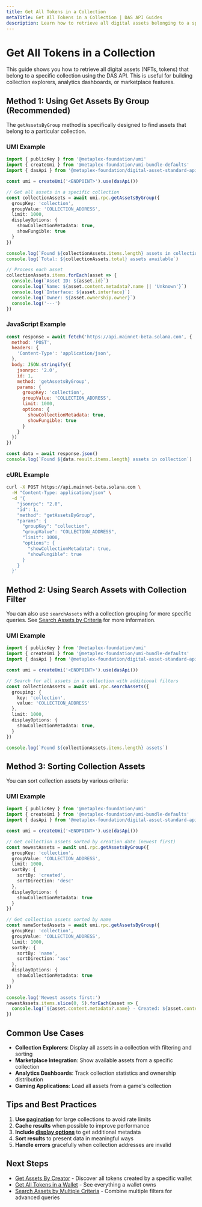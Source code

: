 ```yaml
---
title: Get All Tokens in a Collection
metaTitle: Get All Tokens in a Collection | DAS API Guides
description: Learn how to retrieve all digital assets belonging to a specific collection
---
```


# Get All Tokens in a Collection

This guide shows you how to retrieve all digital assets (NFTs, tokens) that belong to a specific collection using the DAS API. This is useful for building collection explorers, analytics dashboards, or marketplace features.

## Method 1: Using Get Assets By Group (Recommended)

The `getAssetsByGroup` method is specifically designed to find assets that belong to a particular collection.

### UMI Example

```typescript
import { publicKey } from '@metaplex-foundation/umi'
import { createUmi } from '@metaplex-foundation/umi-bundle-defaults'
import { dasApi } from '@metaplex-foundation/digital-asset-standard-api'

const umi = createUmi('<ENDPOINT>').use(dasApi())

// Get all assets in a specific collection
const collectionAssets = await umi.rpc.getAssetsByGroup({
  groupKey: 'collection',
  groupValue: 'COLLECTION_ADDRESS',
  limit: 1000,
  displayOptions: {
    showCollectionMetadata: true,
    showFungible: true
  }
})

console.log(`Found ${collectionAssets.items.length} assets in collection`)
console.log(`Total: ${collectionAssets.total} assets available`)

// Process each asset
collectionAssets.items.forEach(asset => {
  console.log(`Asset ID: ${asset.id}`)
  console.log(`Name: ${asset.content.metadata?.name || 'Unknown'}`)
  console.log(`Interface: ${asset.interface}`)
  console.log(`Owner: ${asset.ownership.owner}`)
  console.log('---')
})
```

### JavaScript Example

```javascript
const response = await fetch('https://api.mainnet-beta.solana.com', {
  method: 'POST',
  headers: {
    'Content-Type': 'application/json',
  },
  body: JSON.stringify({
    jsonrpc: '2.0',
    id: 1,
    method: 'getAssetsByGroup',
    params: {
      groupKey: 'collection',
      groupValue: 'COLLECTION_ADDRESS',
      limit: 1000,
      options: {
        showCollectionMetadata: true,
        showFungible: true
      }
    }
  })
})

const data = await response.json()
console.log(`Found ${data.result.items.length} assets in collection`)
```

### cURL Example

```bash
curl -X POST https://api.mainnet-beta.solana.com \
  -H "Content-Type: application/json" \
  -d '{
    "jsonrpc": "2.0",
    "id": 1,
    "method": "getAssetsByGroup",
    "params": {
      "groupKey": "collection",
      "groupValue": "COLLECTION_ADDRESS",
      "limit": 1000,
      "options": {
        "showCollectionMetadata": true,
        "showFungible": true
      }
    }
  }'
```

## Method 2: Using Search Assets with Collection Filter

You can also use `searchAssets` with a collection grouping for more specific queries. See [Search Assets by Criteria](/das-api/guides/search-by-criteria) for more information.

### UMI Example

```typescript
import { publicKey } from '@metaplex-foundation/umi'
import { createUmi } from '@metaplex-foundation/umi-bundle-defaults'
import { dasApi } from '@metaplex-foundation/digital-asset-standard-api'

const umi = createUmi('<ENDPOINT>').use(dasApi())

// Search for all assets in a collection with additional filters
const collectionAssets = await umi.rpc.searchAssets({
  grouping: {
    key: 'collection',
    value: 'COLLECTION_ADDRESS'
  },
  limit: 1000,
  displayOptions: {
    showCollectionMetadata: true,
  }
})

console.log(`Found ${collectionAssets.items.length} assets`)
```

## Method 3: Sorting Collection Assets

You can sort collection assets by various criteria:

### UMI Example

```typescript
import { publicKey } from '@metaplex-foundation/umi'
import { createUmi } from '@metaplex-foundation/umi-bundle-defaults'
import { dasApi } from '@metaplex-foundation/digital-asset-standard-api'

const umi = createUmi('<ENDPOINT>').use(dasApi())

// Get collection assets sorted by creation date (newest first)
const newestAssets = await umi.rpc.getAssetsByGroup({
  groupKey: 'collection',
  groupValue: 'COLLECTION_ADDRESS',
  limit: 1000,
  sortBy: {
    sortBy: 'created',
    sortDirection: 'desc'
  },
  displayOptions: {
    showCollectionMetadata: true
  }
})

// Get collection assets sorted by name
const nameSortedAssets = await umi.rpc.getAssetsByGroup({
  groupKey: 'collection',
  groupValue: 'COLLECTION_ADDRESS',
  limit: 1000,
  sortBy: {
    sortBy: 'name',
    sortDirection: 'asc'
  },
  displayOptions: {
    showCollectionMetadata: true
  }
})

console.log('Newest assets first:')
newestAssets.items.slice(0, 5).forEach(asset => {
  console.log(`${asset.content.metadata?.name} - Created: ${asset.content.json_uri}`)
})
```


## Common Use Cases

- **Collection Explorers**: Display all assets in a collection with filtering and sorting
- **Marketplace Integration**: Show available assets from a specific collection
- **Analytics Dashboards**: Track collection statistics and ownership distribution
- **Gaming Applications**: Load all assets from a game's collection

## Tips and Best Practices

1. **Use [pagination](/das-api/guides/pagination)** for large collections to avoid rate limits
2. **Cache results** when possible to improve performance
3. **Include [display options](/das-api/guides/display-options)** to get additional metadata
4. **Sort results** to present data in meaningful ways
5. **Handle errors** gracefully when collection addresses are invalid

## Next Steps

- [Get Assets By Creator](/das-api/methods/get-assets-by-creator) - Discover all tokens created by a specific wallet
- [Get All Tokens in a Wallet](/das-api/guides/get-wallet-tokens) - See everything a wallet owns
- [Search Assets by Multiple Criteria](/das-api/guides/search-by-criteria) - Combine multiple filters for advanced queries 